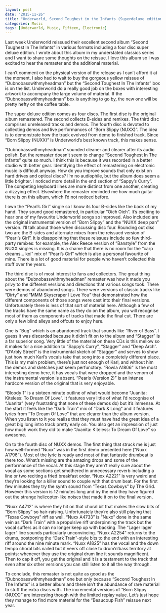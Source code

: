 ```yaml
---
layout: post
date: "2015-11-26"
title: "Underworld, Second Toughest in the Infants (Superdeluxe edition)"
categories: Music
tags: [Underworld, Music, Fifteen, Electronic]
---
```


Last week Underworld reissued their excellent second album “Second Toughest In The Infants” in various formats including a four disc super deluxe edition. I wrote about this album in my understated classics series and I want to share some thoughts on the reissue. I love this album so I was excited to hear the remaster and the additional material.

I can’t comment on the physical version of the release as I can’t afford it at the moment. I also had to wait to buy the gorgeous yellow reissue of “Dubnobasswithmyheadman” but the “Second Toughest In The Infants” box is on the list. Underworld do a really good job on the boxes with interesting artwork to accompany the large volume of material. If the “Dubnobasswithmyheadman” box is anything to go by, the new one will be pretty hefty on the coffee table.

The super deluxe edition comes as four discs. The first disc is the original album remastered. The second collects B-sides and remixes. The third disc comprises unreleased tracks and demos. The fourth disc is devoted to collecting demos and live performances of “Born Slippy (NUXX)”. The idea is to demonstrate how the track evolved from demo to finished track. Since “Born Slippy (NUXX)” is Underworld’s best known track, this makes sense.

“Dubnobasswithmyheadman” sounded cleaner and clearer after its audio polish. But the remaster doesn’t seem to change “Second Toughest In The Infants” quite so much. I think this is because it was recorded in a better studio with better gear. Identifying the effect of remastering on electronic music is difficult anyway. How do you improve sounds that only exist on hard drives and optical discs? I’m no audiophile, but the album does seem a little brighter. I noticed more detail in the end section of “Sappy’s Curry”. The competing keyboard lines are more distinct from one another, creating a dizzying effect. Elsewhere the remaster reminded me how much guitar there is on this album, which I’d not noticed before.

I own the “Pearl’s Girl” single so I know its four B-sides like the back of my hand. They sound good remastered, in particular “Oich Oich”. It’s exciting to hear one of my favourite Underworld songs so improved. Also included are the original instrumental version of “Born Slippy” and the “NUXX deep pan” version. I’ll talk about those when discussing disc four. Rounding out disc two are the B-sides and alternate mixes from the reissued version of “Pearl’s Girl”. It is disappointing that these reissues include so few third-party remixes: for example, the Alex Reece version of “Banstyle” from the NUXX singles is missing. It is a shame that there is no room for the “carp dreams… koi” mix of “Pearl’s Girl” which is also a personal favourite of mine. There is a lot of good material for people who haven’t collected this stuff over the years.

The third disc is of most interest to fans and collectors. The great thing about the “Dubnobasswithmyheadman” remaster was how it made you privy to the different versions and directions that various songs took. There were demos of abandoned songs. There were versions of classic tracks like “Dirty” and “MMM Skyscraper I Love You” that demonstrated how the different components of those songs were cast into their final versions. Unfortunately there is less of that sort of material here. Although a few of the tracks have the same name as they do on the album, you will recognise most of them as components of tracks that made the final cut. There are only a few blind alleys and offcuts to enjoy here.

One is “Bug” which is an abandoned track that sounds like “River of Bass”. I guess it was discarded because it didn’t fit on to the album and “Stagger” is a far superior song. Very little of the material on these CDs is this mellow so it makes for a nice addition to “Sappy’s Curry”, “Stagger” and “Deep Arch”. “D’Arbly Street” is the instrumental sketch of “Stagger” and serves to show just how much Karl’s vocals take that song into a completely different place. This is my main problem, there’s just not enough of Karl, and without him the demos and sketches just seem perfunctory. “Rowla A1806” is the most interesting demo here, it has vocals that were dropped and the venom of the instrumental version is absent. “Pearls (Version 2)” is an intense hardcore version of the original that is very enjoyable.

“Bloody 1” is a sixteen minute outline of what would become “Juanita: Kiteless: To Dream Of Love”. It features very little of what I’d recognise of “Juanita” (very frustrating that none of these demos do) but it’s immense. At the start it feels like the “Dark Train” mix of “Dark & Long” and it features lyrics from “To Dream Of Love” that are clearer than the album version. When you listen to it you realise that they must have had the great idea of a great big long intro track pretty early on. You also get an impression of just how much work they did to make “Juanita: Kiteless: To Dream Of Love” so awesome.

On to the fourth disc of NUXX demos. The first thing that struck me is just how well-formed “Nuxx” was in the first demo presented here (“Nuxx A1796”). Most of the lyric is ready and most of that fantastic drumbeat is there too. What’s missing are the amazing drops and some of the performance of the vocal. At this stage they aren’t really sure about the vocal as some sections get smothered in unnecessary reverb including a line or two reciting a fried breakfast order. “Nuxx A2221” is very weird and they’re looking for a killer sound to couple with that drum beat. For the first few minutes they try the synth sound from “Texas Cowboys” by The Grid. However this version is 12 minutes long and by the end they have figured out the strange helicopter-like noises that made it on to the final version.

“Nuxx A4712” is where they hit on that choral bit that makes the slow bits of “Born Slippy” so hair-raising. Unfortunately they’re also still playing that “Texas Cowboys” riff as well. “Nuxx A4733” is “Nuxx” done in the same vein as “Dark Train” with a propulsive riff underpinning the track but the vocal suffers as it can no longer keep up with backing. The “Lager lager lager” line sounds particularly unconvincing. “Nuxx A2254” returns to the drums, postponing the “Dark Train”-style bits to the end with an interesting riff around the nine minute mark. “Nuxx A1825” has the vocal and the down tempo choral bits nailed but it veers off close to drum’n’bass territory at points: whenever they use the original drum line it sounds magnificent. Then to cap it off, you get the original and it is a testament to the track that even after six other versions you can still listen to it all the way through.

To conclude, this remaster is not quite as good as the “Dubnobasswithmyheadman” one but only because “Second Toughest In The Infants” is a better album and there isn’t the abundance of rare material to stuff the extra discs with. The incremental versions of “Born Slippy (NUXX)” are interesting though with the limited replay value. Let’s just hope they manage to find more material for the “Beaucoup Fish” reissue next year.